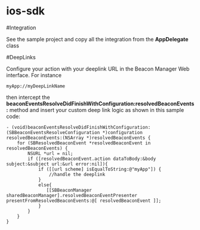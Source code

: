 ios-sdk
=======

#Integration

See the sample project and copy all the integration from the **AppDelegate** class

#DeepLinks

Configure your action with your deeplink URL in the Beacon Manager Web interface. For instance
	
	myApp://myDeepLinkName
	
then intercept the **beaconEventsResolveDidFinishWithConfiguration:resolvedBeaconEvents:** method and insert your custom deep link logic as shown in this sample code:

	- (void)beaconEventsResolveDidFinishWithConfiguration:(SBBeaconEventsResolveConfiguration *)configuration resolvedBeaconEvents:(NSArray *)resolvedBeaconEvents {
	    for (SBResolvedBeaconEvent *resolvedBeaconEvent in resolvedBeaconEvents) {
	        NSURL *url = nil;
	        if ([resolvedBeaconEvent.action dataToBody:&body subject:&subject url:&url error:nil]){
	            if ([[url scheme] isEqualToString:@"myApp"]) {
	                //handle the deeplink
	            }
	            else{
	               [[SBBeaconManager sharedBeaconManager].resolvedBeaconEventPresenter presentFromResolvedBeaconEvents:@[ resolvedBeaconEvent ]];
	            }
	        }
	    }
	}
